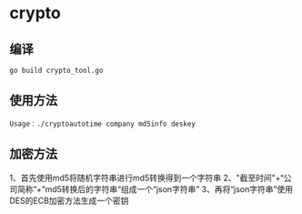 # crypto
## 编译
``` go build crypto_tool.go ```
## 使用方法
```Usage：./cryptoautotime company md5info deskey```
## 加密方法
1、首先使用md5将随机字符串进行md5转换得到一个字符串
2、"截至时间"+“公司简称”+”md5转换后的字符串“组成一个“json字符串”
3、再将“json字符串”使用DES的ECB加密方法生成一个密钥
